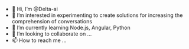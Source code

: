 - 👋 Hi, I’m @Delta-ai
- 👀 I’m interested in experimenting to create solutions for increasing the comprehension of conversations
- 🌱 I’m currently learning Node.js, Angular, Python
- 💞️ I’m looking to collaborate on ...
- 📫 How to reach me ...

<!---
Delta-ai/Delta-ai is a ✨ special ✨ repository because its `README.md` (this file) appears on your GitHub profile.
You can click the Preview link to take a look at your changes.
--->

